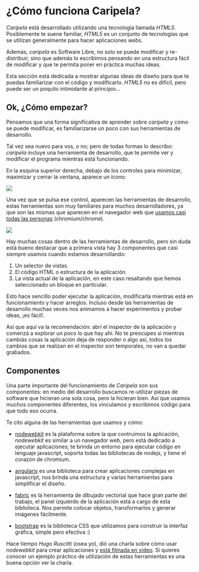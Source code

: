 # ¿Cómo funciona Caripela?

*Caripela* está desarrollado utilizando una tecnología llamada *HTML5*.
Posiblemente te suene familiar, *HTML5* es un conjunto de tecnologías
que se utilizan generalmente para hacer aplicaciones *webs*.

Además, *caripela* es Software Libre, no solo se puede modificar y re-distribuir, sino
que además lo escribimos pensando en una estructura fácil de modificar y
que te permita poner en práctica muchas ideas.

Esta sección está dedicada a mostrar algunas ideas de diseño para que te
puedas familiarizar con el código y modificarlo. *HTML5* no es difícil, pero
puede ser un poquito intimidante al principio...

## Ok, ¿Cómo empezar?

Pensamos que una forma significativa de aprender sobre *caripela* y
cómo se puede modificar, es familiarizarse un poco con sus herramientas
de desarrollo.

Tal vez sea nuevo para vos, o no; pero de todas formas lo describo: *caripela*
incluye una herramienta de desarrollo, que te permite ver y modificar el programa
mientras está funcionando.

En la esquina superior derecha, debajo de los controles para minimizar, maximizar
y cerrar la ventana, aparece un ícono:

![](/images/inspector_1.png)

Una vez que se pulsa ese control, aparecen las herramientas de desarrollo, estas
herramientas son muy familiares para muchos desarrolladores, ya que son las
mismas que aparecen en el navegador web que
[usamos casi todas las personas](http://mashable.com/2013/08/14/google-chrome-global-share/)
(chromium/chrome).

![](/images/inspector_2.png)

Hay muchas cosas dentro de las herramientas de desarrollo, pero sin duda
está bueno destacar que a primera vista hay 3 componentes que casi siempre
usamos cuando estamos desarrollando:

1. Un selector de vistas.
2. El código HTML o estructura de la aplicación.
3. La vista actual de la aplicación, en este caso resaltando que hemos seleccionado un bloque en particular.

Esto hace sencillo poder ejecutar la aplicación, modificarla mientras está
en funcionamiento y hacer arreglos. Incluso desde las herramientas de desarrollo
muchas veces nos animamos a hacer experimentos y probar ideas, ¡es fácil!.


Así que aquí va la recomendación: abrí el inspector de la aplicación y comenzá
a explorar un poco lo que hay ahí. No te preocupes si mientras
cambiás cosas la aplicación deja de responder o algo así, todos los cambios
que se realizan en el inspector son temporales, no van a quedar grabados.


## Componentes

Una parte importante del funcionamiento de *Caripela* son sus componentes: en
medio del desarrollo buscamos re-utilizar piezas de software que hicieran
una sola cosa, pero la hicieran bien. Así que usamos muchos componentes
diferentes, los vinculamos y escribimos código para que todo eso ocurra.

Te cito alguna de las herramientas que usamos y cómo:

* [nodewebkit](https://github.com/rogerwang/node-webkit) es la plataforma sobre la que contruimos la aplicación, *nodewebkit*
es similar a un navegador web, pero está dedicado a ejecutar aplicaciones; te
brinda un entorno para ejecutar código en lenguaje javascript, soporta todas
las bibliotecas de nodejs, y tiene el corazón de chromium.

* [angularjs](https://angularjs.org/) es una biblioteca para crear aplicaciones complejas en javascript,
nos brinda una estructura y varias herramientas para simplificar el diseño.

* [fabric](http://fabricjs.com/) es la herramienta de dibujado vectorial
que hace gran parte del trabajo, el panel izquierdo de la aplicación está a
cargo de esta biblioteca. Nos permite colocar objetos, transformarlos y
generar imágenes fácilmente.

* [bootstrap](http://getbootstrap.com/) es la biblioteca CSS que utilizamos
para construir la interfaz gráfica, simple pero efectiva :)


Hace tiempo *Hugo Ruscitti* (osea yo), dió una charla sobre cómo usar
*nodewebkit* para crear aplicaciones y
[está filmada en video](https://www.youtube.com/watch?v=TzDhzayO_uk). Si quieres
conocer un ejemplo práctico de utilización de estas herramientas es una
buena opción ver la charla.
